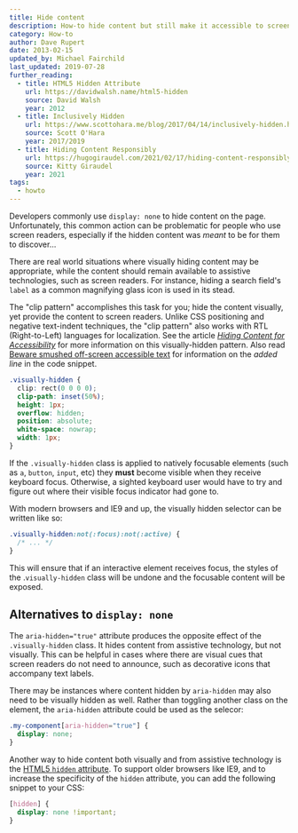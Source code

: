 ```yaml
---
title: Hide content
description: How-to hide content but still make it accessible to screen readers.
category: How-to
author: Dave Rupert
date: 2013-02-15
updated_by: Michael Fairchild
last_updated: 2019-07-28
further_reading:
  - title: HTML5 Hidden Attribute
    url: https://davidwalsh.name/html5-hidden
    source: David Walsh
    year: 2012
  - title: Inclusively Hidden
    url: https://www.scottohara.me/blog/2017/04/14/inclusively-hidden.html
    source: Scott O'Hara
    year: 2017/2019
  - title: Hiding Content Responsibly
    url: https://hugogiraudel.com/2021/02/17/hiding-content-responsibly/
    source: Kitty Giraudel
    year: 2021
tags:
  - howto
---
```


Developers commonly use `display: none` to hide content on the page. Unfortunately, this common action can be problematic for people who use screen readers, especially if the hidden content was *meant* to be for them to discover...

There are real world situations where visually hiding content may be appropriate, while the content should remain available to assistive technologies, such as screen readers. For instance, hiding a search field's `label` as a common magnifying glass icon is used in its stead.

The "clip pattern" accomplishes this task for you; hide the content visually, yet provide the content to screen readers. Unlike CSS positioning and negative text-indent techniques, the "clip pattern" also works with RTL (Right-to-Left) languages for localization. See the article *[Hiding Content for Accessibility](https://snook.ca/archives/html_and_css/hiding-content-for-accessibility)* for more information on this visually-hidden pattern. Also read [Beware smushed off-screen accessible text](https://medium.com/@jessebeach/beware-smushed-off-screen-accessible-text-5952a4c2cbfe) for information on the *added line* in the code snippet.

```css
.visually-hidden {
  clip: rect(0 0 0 0);
  clip-path: inset(50%);
  height: 1px;
  overflow: hidden;
  position: absolute;
  white-space: nowrap;
  width: 1px;
}
```

If the `.visually-hidden` class is applied to natively focusable elements (such as `a`, `button`, `input`, etc) they **must** become visible when they receive keyboard focus. Otherwise, a sighted keyboard user would have to try and figure out where their visible focus indicator had gone to.

With modern browsers and IE9 and up, the visually hidden selector can be written like so:

```css
.visually-hidden:not(:focus):not(:active) {
  /* ... */
}
```

This will ensure that if an interactive element receives focus, the styles of the .`visually-hidden` class will be undone and the focusable content will be exposed.


## Alternatives to `display: none`

The `aria-hidden="true"` attribute produces the opposite effect of the `.visually-hidden` class. It hides content from assistive technology, but not visually. This can be helpful in cases where there are visual cues that screen readers do not need to announce, such as decorative icons that accompany text labels.

There may be instances where content hidden by `aria-hidden` may also need to be visually hidden as well. Rather than toggling another class on the element, the `aria-hidden` attribute could be used as the selecor:

```css
.my-component[aria-hidden="true"] {
  display: none;
}
```

Another way to hide content both visually and from assistive technology is the [HTML5 `hidden` attribute](https://html.spec.whatwg.org/multipage/interaction.html#the-hidden-attribute). To support older browsers like IE9, and to increase the specificity of the `hidden` attribute, you can add the following snippet to your CSS:

```css
[hidden] {
  display: none !important;
}
```
